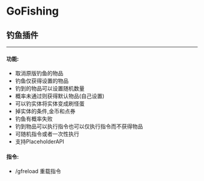 # GoFishing
## 钓鱼插件
---
#### 功能:
* 取消原版钓鱼的物品
* 钓鱼仅获得设置的物品
* 钓到的物品可以设置随机数量
* 概率未通过则获得默认物品(自己设置)
* 可以钓实体将实体变成刷怪蛋
* 掉实体的条件,金币和点券
* 钓鱼有概率失败
* 钓到物品可以执行指令也可以仅执行指令而不获得物品
* 可随机指令或者一次性执行
* 支持PlaceholderAPI
#### 指令:
* /gfreload 重载指令